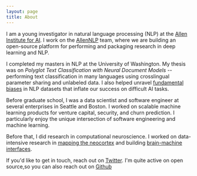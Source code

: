 ```yaml
---
layout: page
title: About
---
```




I am a young investigator in natural language processing (NLP) at the [Allen Institute for AI](http://allenai.org). I work on the [AllenNLP](http://allennlp.org) team, where we are building an open-source platform for performing and packaging research in deep learning and NLP.

I completed my masters in NLP at the University of Washington. My thesis was on *Polyglot Text Classification with Neural Document Models* -- performing text classification in many languages using crosslingual parameter sharing and unlabeled data. I also helped unravel [fundamental biases](https://arxiv.org/abs/1803.02324) in NLP datasets that inflate our success on difficult AI tasks.

Before graduate school, I was a data scientist and software engineer at several enterprises in Seattle and Boston. I worked on scalable machine learning products for venture capital, security, and churn prediction. I particularly enjoy the unique intersection of software engineering and machine learning.

Before that, I did research in computational neuroscience. I worked on data-intensive research in [mapping the neocortex](https://journals.plos.org/ploscompbiol/article?id=10.1371/journal.pcbi.1003710) and building [brain-machine interfaces](https://www.physiology.org/doi/pdf/10.1152/jn.00982.2016).

If you'd like to get in touch, reach out on [Twitter](http://twitter.com/ssgrn). I'm quite active on open source,so you can also reach out on [Github](http://github.com/kernelmachine)
